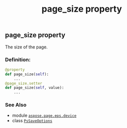 ﻿---
title: page_size property
second_title: Aspose.Page for Python via .NET API References
description: 
type: docs
weight: 100
url: /python-net/aspose.page.eps.device/pssaveoptions/page_size/
is_root: false
---

## page_size property


The size of the page.
### Definition:
```python
@property
def page_size(self):
    ...
@page_size.setter
def page_size(self, value):
    ...
```

### See Also
* module [`aspose.page.eps.device`](../../)
* class [`PsSaveOptions`](/page/python-net/aspose.page.eps.device/pssaveoptions)
